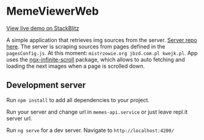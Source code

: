# MemeViewerWeb

[View live demo on StackBlitz](https://stackblitz.com/github/PawelGajo/meme-wiever-web)

A simple application that retrieves img sources from the server. [Server repo here](https://github.com/PawelGajo/meme-viewer).
The server is scraping sources from pages defined in the `pagesConfig.js`.
At this moment: `mistrzowie.org jbzd.com.pl kwejk.pl`.
App uses the [ngx-infinite-scroll](https://www.npmjs.com/package/ngx-infinite-scroll) package, which allows to auto fetching and loading the next images when a page is scrolled down.

## Development server

Run `npm install` to add all dependencies to your project.

Run your server and change url in `memes-api.service` or just leave repl.it server url.

Run `ng serve` for a dev server. Navigate to `http://localhost:4200/`



